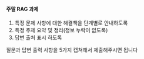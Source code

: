#### 주말 RAG 과제 
1. 특정 문제 사항에 대한 해결책을 단계별로 안내하도록
2. 특정 주제 요약 및 정리(정보 누락이 없도록)
3. 답변 출처 표시 하도록

질문과 답변 출력 사항을 5가지 캡쳐해서 제출해주시면 됩니다